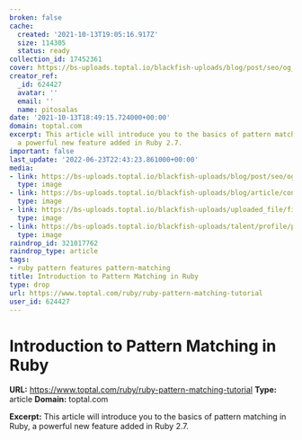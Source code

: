 ```yaml
---
broken: false
cache:
  created: '2021-10-13T19:05:16.917Z'
  size: 114305
  status: ready
collection_id: 17452361
cover: https://bs-uploads.toptal.io/blackfish-uploads/blog/post/seo/og_image_file/og_image/53015/0905_Ruby_Lina_Social-acf1b13ff05f6c286f92a59e7fb7f127.png
creator_ref:
  _id: 624427
  avatar: ''
  email: ''
  name: pitosalas
date: '2021-10-13T18:49:15.724000+00:00'
domain: toptal.com
excerpt: This article will introduce you to the basics of pattern matching in Ruby,
  a powerful new feature added in Ruby 2.7.
important: false
last_update: '2022-06-23T22:43:23.861000+00:00'
media:
- link: https://bs-uploads.toptal.io/blackfish-uploads/blog/post/seo/og_image_file/og_image/53015/0905_Ruby_Lina_Social-acf1b13ff05f6c286f92a59e7fb7f127.png
  type: image
- link: https://bs-uploads.toptal.io/blackfish-uploads/blog/article/content/cover_image_file/cover_image/53016/retina_800x320_0905_Ruby_Lina_Newsletter-e6cfb0223ef331e515443afd59114cca.png
  type: image
- link: https://bs-uploads.toptal.io/blackfish-uploads/uploaded_file/file/53013/image-1568702598059-1a1bdc8efe8ac1f1f3a3c7e0e8a20f56.gif
  type: image
- link: https://bs-uploads.toptal.io/blackfish-uploads/talent/profile/picture_file/picture/720500/retina_160x160_huge_2ed1c5728f916bc53fcb89ead65fba52-db55aaa81e4fdaa75c3df97ad893d315.jpg
  type: image
raindrop_id: 321017762
raindrop_type: article
tags:
- ruby pattern features pattern-matching
title: Introduction to Pattern Matching in Ruby
type: drop
url: https://www.toptal.com/ruby/ruby-pattern-matching-tutorial
user_id: 624427
---
```


# Introduction to Pattern Matching in Ruby

**URL:** https://www.toptal.com/ruby/ruby-pattern-matching-tutorial
**Type:** article
**Domain:** toptal.com

**Excerpt:** This article will introduce you to the basics of pattern matching in Ruby, a powerful new feature added in Ruby 2.7.
